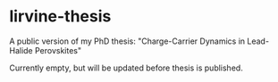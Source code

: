 # lirvine-thesis
A public version of my PhD thesis: "Charge-Carrier Dynamics in Lead-Halide Perovskites"

Currently empty, but will be updated before thesis is published.
